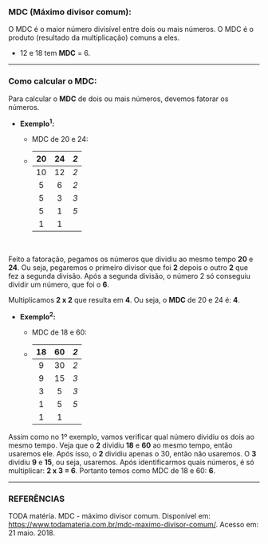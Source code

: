 ### MDC (Máximo divisor comum):

O MDC é o maior número divisível entre dois ou mais números. O MDC é o produto (resultado da multiplicação) comuns a eles.

* 12 e 18 tem <b>MDC</b> = 6.

___ 

### Como calcular o MDC:

Para calcular o <b>MDC</b> de dois ou mais números, devemos fatorar os números.

* <b>Exemplo<sup>1</sup>:</b>

	* MDC de 20 e 24: <br>

	*	|  20  |  24  |  *2*  |
		|:----:|:----:| :---: |
		|  10  |  12  |  *2*  |
		|  5   |   6  |  *2*  |
		|  5   |   3  |  *3*  |
		|  5   |   1  |  *5*  |
		|  1   |   1  |       |

<br>

Feito a fatoração, pegamos os números que dividiu ao mesmo tempo **20** e **24**. Ou seja, pegaremos o primeiro divisor que foi **2** depois o outro **2** que fez a segunda divisão. Após a segunda divisão, o número 2 só conseguiu dividir um número, que foi o **6**.

Multiplicamos **2 x 2** que resulta em **4**. Ou seja, o **MDC** de 20 e 24 é: **4**.

* <b>Exemplo<sup>2</sup>:</b>

	* MDC de 18 e 60: <br>

	*	|  18  |  60  |  *2*  |
		|:----:|:----:| :---: |
		|  9   |  30  |  *2*  |
		|  9   |  15  |  *3*  |
		|  3   |   5  |  *3*  |
		|  1   |   5  |  *5*  |
		|  1   |   1  |       |

Assim como no 1º exemplo, vamos verificar qual número dividiu os dois ao mesmo tempo. Veja que o **2** dividiu **18** e **60** ao mesmo tempo, então usaremos ele. Após isso, o **2** dividiu apenas o 30, então não usaremos. O **3** dividiu **9** e **15**, ou seja, usaremos. Após identificarmos quais números, é só multiplicar: **2 x 3 = 6**. Portanto temos como MDC de 18 e 60: **6**.

___

### REFERÊNCIAS

TODA matéria. MDC - máximo divisor comum. Disponível em: <https://www.todamateria.com.br/mdc-maximo-divisor-comum/>. Acesso em: 21 maio. 2018.
